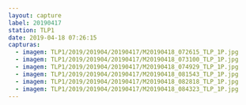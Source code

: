 ```yaml
---
layout: capture
label: 20190417
station: TLP1
date: 2019-04-18 07:26:15
capturas:
  - imagem: TLP1/2019/201904/20190417/M20190418_072615_TLP_1P.jpg
  - imagem: TLP1/2019/201904/20190417/M20190418_073100_TLP_1P.jpg
  - imagem: TLP1/2019/201904/20190417/M20190418_074929_TLP_1P.jpg
  - imagem: TLP1/2019/201904/20190417/M20190418_081543_TLP_1P.jpg
  - imagem: TLP1/2019/201904/20190417/M20190418_082818_TLP_1P.jpg
  - imagem: TLP1/2019/201904/20190417/M20190418_084323_TLP_1P.jpg
---
```


